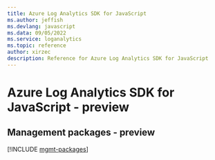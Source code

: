 ```yaml
---
title: Azure Log Analytics SDK for JavaScript
ms.author: jeffish
ms.devlang: javascript
ms.data: 09/05/2022
ms.service: loganalytics
ms.topic: reference
author: xirzec
description: Reference for Azure Log Analytics SDK for JavaScript
---
```

# Azure Log Analytics SDK for JavaScript - preview

## Management packages - preview
[!INCLUDE [mgmt-packages](log-analytics-mgmt-index.md)]